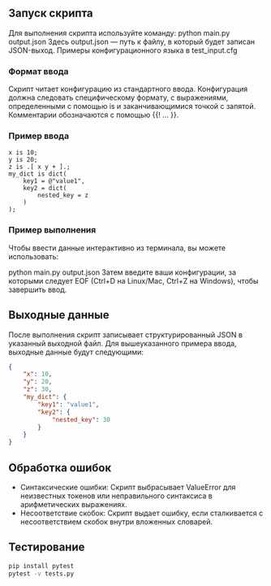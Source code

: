 ## Запуск скрипта

Для выполнения скрипта используйте команду:
python main.py output.json
Здесь output.json — путь к файлу, в который будет записан JSON-выход.
Примеры конфигурационного языка в test_input.cfg

### Формат ввода

Скрипт читает конфигурацию из стандартного ввода. Конфигурация должна следовать специфическому формату, с выражениями, определенными с помощью is и заканчивающимися точкой с запятой. Комментарии обозначаются с помощью {{! ... }}.

### Пример ввода
```
x is 10;
y is 20;
z is .[ x y + ].;
my_dict is dict(
    key1 = @"value1",
    key2 = dict(
        nested_key = z
    )
);
```
### Пример выполнения

Чтобы ввести данные интерактивно из терминала, вы можете использовать:

python main.py output.json
Затем введите ваши конфигурации, за которыми следует EOF (Ctrl+D на Linux/Mac, Ctrl+Z на Windows), чтобы завершить ввод.


## Выходные данные

После выполнения скрипт записывает структурированный JSON в указанный выходной файл. Для вышеуказанного примера ввода, выходные данные будут следующими:
```json
{
    "x": 10,
    "y": 20,
    "z": 30,
    "my_dict": {
        "key1": "value1",
        "key2": {
            "nested_key": 30
        }
    }
}
```
## Обработка ошибок

- Синтаксические ошибки: Скрипт выбрасывает ValueError для неизвестных токенов или неправильного синтаксиса в арифметических выражениях.
- Несоответствие скобок: Скрипт выдает ошибку, если сталкивается с несоответствием скобок внутри вложенных словарей.

## Тестирование
```bash
pip install pytest
pytest -v tests.py
```